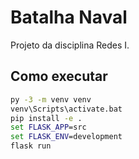 # Batalha Naval

Projeto da disciplina Redes I.

## Como executar

```bat
py -3 -m venv venv
venv\Scripts\activate.bat
pip install -e .
set FLASK_APP=src
set FLASK_ENV=development
flask run
```
